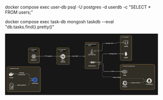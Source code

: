 docker compose exec user-db psql -U postgres -d userdb -c "SELECT * FROM users;"

docker compose exec task-db mongosh taskdb --eval "db.tasks.find().pretty()"

![image](architecture.png)
